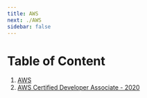 ```yaml
---
title: AWS
next: ./AWS
sidebar: false
---
```


# Table of Content

1. [AWS](./AWS.md)
2. [AWS Certified Developer Associate - 2020](./AWS_Certified_Developer_Associate_2020.md)
